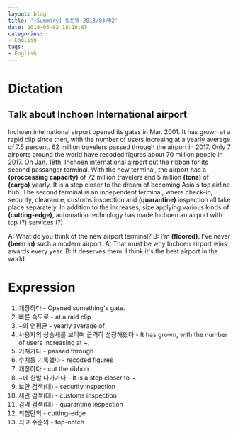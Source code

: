 ```yaml
---
layout: blog
title: '[Summary] 입트영 2018/03/02'
date: 2018-03-02 18:16:05
categories:
- English
tags:
- English
---
```


# Dictation
## Talk about Inchoen International airport

Inchoen international airport opened its gates in Mar. 2001. It has grown at a rapid clip since then, with the number of users increaing at a yearly average of 7.5 percent. 62 million travelers passed through the airport in 2017. Only 7 airports around the world have recoded figures about 70 million people in 2017. On Jan. 18th, Inchoen international airport cut the ribbon for its second passanger terminal. With the new terminal, the airport has a **(proccessing capacity)** of 72 million travelers and 5 million **(tons)** of **(cargo)** yearly. It is a step closer to the dream of becoming Asia's top airline hub. The second terminal is an independent terminal, where check-in, security, clearance, customs inspection and **(quarantine)** inspection all take place separately. In addition to the increases, size applying various kinds of **(cutting-edge)**, automation technology has made Inchoen an airport with top (?) services (?)

A: What do you think of the new airport terminal?
B: I'm **(floored)**. I've never **(been in)** such a modern airport.
A: That must be why Inchoen airport wins awards every year.
B: It deserves them. I think it's the best airport in the world.

# Expression
1. 개장하다 - Opened something's gate.
2. 빠른 속도로 - at a raid clip
3. ~의 연평균 - yearly average of
4. 사용자의 상승세를 보이며 급격히 성장해왔다 - It has grown, with the number of users increasing at ~.
5. 거쳐가다 - passed through
6. 수치를 기록했다 - recoded figures
7. 개장하다 - cut the ribbon
8. ~에 한발 다가가다 - It is a step closer to ~
9. 보안 검색(대) - security inspection
10. 세관 검색(대) - customs inspection
11. 검역 검색(대) - quarantine inspection
12. 최첨단의 - cutting-edge
13. 최고 수준의 - top-notch